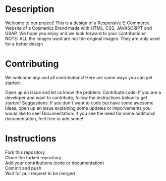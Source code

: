 ﻿<h1>Description</h1>
Welcome to our project! This is a design of a Responsive E-Commerce Website of a Cosmetics Brand made with HTML, CSS, JAVASCRIPT and GSAP. We hope you enjoy and we look forward to your contributions!
<br>
NOTE: ALL the Images used are not the original images. They are only used for a better design 
<br>
<h1>Contributing</h1>
We welcome any and all contributions! Here are some ways you can get started:

Open up an issue and let us know the problem.
Contribute code: If you are a developer and want to contribute, follow the instructions below to get started!
Suggestions: If you don't want to code but have some awesome ideas, open up an issue explaining some updates or imporvements you would like to see!
Documentation: If you see the need for some additional documentation, feel free to add some!
<br>
<h1>Instructions</h1>
Fork this repository
<br>
Clone the forked repository
<br>
Add your contributions (code or documentation)
<br>
Commit and push
<br>
Wait for pull request to be merged
